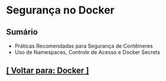 # Segurança no Docker

## Sumário

- Práticas Recomendadas para Segurança de Contêineres
- Uso de Namespaces, Controle de Acesso e Docker Secrets

## [[ Voltar para: Docker ]](../docker.md#seguranca-docker)